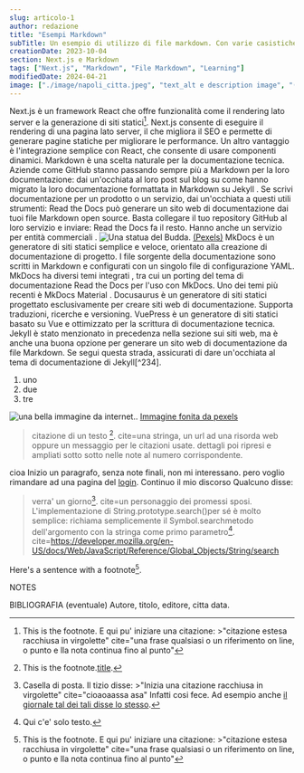 ```yaml
---
slug: articolo-1
author: redazione
title: "Esempi Markdown"
subTitle: Un esempio di utilizzo di file markdown. Con varie casistiche.
creationDate: 2023-10-04
section: Next.js e Markdown
tags: ["Next.js", "Markdown", "File Markdown", "Learning"]
modifiedDate: 2024-04-21
image: ["./image/napoli_citta.jpeg", "text_alt e description image", "(by Pexels)", "https://www.pexels.com/it-it/foto/mare-spiaggia-costa-montagna-17311064/"]
---
```

Next.js è un framework React che offre funzionalità come il rendering lato server e la generazione di siti statici[^1].
Next.js consente di eseguire il rendering di una pagina lato server, il che migliora il SEO e permette di generare pagine statiche per migliorare le performance.
Un altro vantaggio è l'integrazione semplice con React, che consente di usare componenti dinamici.
Markdown è una scelta naturale per la documentazione tecnica. Aziende come GitHub stanno passando sempre più a Markdown per la loro documentazione: dai un'occhiata al loro post sul blog su come hanno migrato la loro documentazione formattata in Markdown su Jekyll . Se scrivi documentazione per un prodotto o un servizio, dai un'occhiata a questi utili strumenti:
Read the Docs può generare un sito web di documentazione dai tuoi file Markdown open source. Basta collegare il tuo repository GitHub al loro servizio e inviare: Read the Docs fa il resto. Hanno anche un servizio per entità commerciali .
![Una statua del Budda. ](./image/buddismo.jpeg) [(Pexels)](https://www.pexels.com/it-it/foto/formazione-rocciosa-marrone-e-grigia-5769435/)
MkDocs è un generatore di siti statici semplice e veloce, orientato alla creazione di documentazione di progetto. I file sorgente della documentazione sono scritti in Markdown e configurati con un singolo file di configurazione YAML. MkDocs ha diversi temi integrati , tra cui un porting del tema di documentazione Read the Docs per l'uso con MkDocs. Uno dei temi più recenti è MkDocs Material .
Docusaurus è un generatore di siti statici progettato esclusivamente per creare siti web di documentazione. Supporta traduzioni, ricerche e versioning.
VuePress è un generatore di siti statici basato su Vue e ottimizzato per la scrittura di documentazione tecnica.
Jekyll è stato menzionato in precedenza nella sezione sui siti web, ma è anche una buona opzione per generare un sito web di documentazione da file Markdown. Se segui questa strada, assicurati di dare un'occhiata al tema di documentazione di Jekyll[^234].
1. uno
2. due
3. tre

![una bella immagine da internet. ](https://images.pexels.com/photos/539746/pexels-photo-539746.jpeg?auto=compress&cs=tinysrgb&w=1260&h=750&dpr=1). [Immagine fonita da pexels](https://www.pexels.com/it-it/)

>citazione di un testo [^2]. cite=una stringa, un url ad una risorda web oppure un messaggio per le citazioni usate. dettagli poi ripresi e ampliati sotto sotto nelle note al numero corrispondente.

cioa
Inizio un paragrafo, senza note finali, non mi interessano. pero voglio rimandare ad una pagina del [login](./login). Continuo il mio discorso
Qualcuno disse:
>verra' un giorno[^3].  cite=un personaggio dei promessi sposi.
>L'implementazione di String.prototype.search()per sé è molto semplice: richiama semplicemente il Symbol.searchmetodo dell'argomento con la stringa come primo parametro[^4]. cite=https://developer.mozilla.org/en-US/docs/Web/JavaScript/Reference/Global_Objects/String/search

Here's a sentence with a footnote[^1].


NOTES

[^1]: This is the footnote. E qui pu' iniziare una citazione: >"citazione estesa racchiusa in virgolette"  cite="una frase qualsiasi o un riferimento on line, o punto e lla nota continua fino al punto"
[^2]: This is the footnote.[title](https://www.example.com).
[^3]: Casella di posta. Il tizio disse: >"Inizia una citazione racchiusa in virgolette" cite="cioaoaassa asa" Infatti cosi fece. Ad esempio anche [il giornale tal dei tali disse lo stesso](https://www.example.com).
[^4]: Qui c'e' solo testo.
[^5]: Un altra citazione. [ecco un link](https://www.example.com). Poi del testo e una citazione: >"ciao sono una citazione" cite="riferimento alla citazione" Ultimo testo.
[^6]: Cf. Autore A., nome del testo, casa editrice, 2021 Citta, pagg.
[^7]: Provo un altra nota. Inizio una citazione: >"ecco una citazione. Sara piu grande e deve finire con il punto." cite="il testo per la cite" Inizio una nuova frare e poi la chiudo. [quimi serve un link](https://www.example.com).

BIBLIOGRAFIA (eventuale)
Autore, titolo, editore, citta data.
[^8]: una prova
